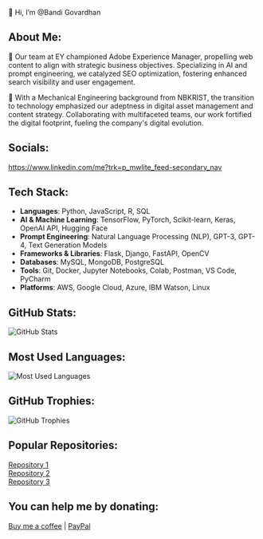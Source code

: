 👋 Hi, I’m @Bandi Govardhan 



## About Me:
🔹 Our team at EY championed Adobe Experience Manager, propelling web content to align with strategic business objectives. Specializing in AI and prompt engineering, we catalyzed SEO optimization, fostering enhanced search visibility and user engagement.

🔹 With a Mechanical Engineering background from NBKRIST, the transition to technology emphasized our adeptness in digital asset management and content strategy. Collaborating with multifaceted teams, our work fortified the digital footprint, fueling the company's digital evolution.

## Socials:
https://www.linkedin.com/me?trk=p_mwlite_feed-secondary_nav

## Tech Stack:
- **Languages**: Python, JavaScript, R, SQL
- **AI & Machine Learning**: TensorFlow, PyTorch, Scikit-learn, Keras, OpenAI API, Hugging Face
- **Prompt Engineering**: Natural Language Processing (NLP), GPT-3, GPT-4, Text Generation Models
- **Frameworks & Libraries**: Flask, Django, FastAPI, OpenCV
- **Databases**: MySQL, MongoDB, PostgreSQL
- **Tools**: Git, Docker, Jupyter Notebooks, Colab, Postman, VS Code, PyCharm
- **Platforms**: AWS, Google Cloud, Azure, IBM Watson, Linux


## GitHub Stats:
![GitHub Stats](https://github-readme-stats.vercel.app/api?username=your_github_username&show_icons=true&hide_title=true&count_private=true&hide=prs)

## Most Used Languages:
![Most Used Languages](https://github-readme-stats.vercel.app/api/top-langs/?username=your_github_username&show_icons=true&hide_title=true)

## GitHub Trophies:
![GitHub Trophies](https://github-profile-trophy.vercel.app/?username=your_github_username&theme=dark)

## Popular Repositories:
[Repository 1](https://github.com/your_github_username/repository1)  
[Repository 2](https://github.com/your_github_username/repository2)  
[Repository 3](https://github.com/your_github_username/repository3)

## You can help me by donating:
[Buy me a coffee](your_donation_link) | [PayPal](your_paypal_link)

<!---
Govardhan-Bandi/Govardhan-Bandi is a ✨ special ✨ repository because its `README.md` (this file) appears on your GitHub profile.
You can click the Preview link to take a look at your changes.
--->
